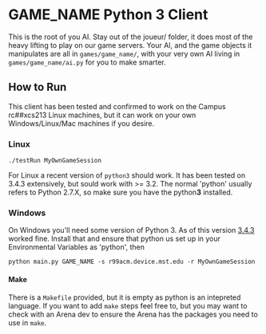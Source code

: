 # GAME_NAME Python 3 Client

This is the root of you AI. Stay out of the joueur/ folder, it does most of the heavy lifting to play on our game servers. Your AI, and the game objects it manipulates are all in `games/game_name/`, with your very own AI living in `games/game_name/ai.py` for you to make smarter.

## How to Run

This client has been tested and confirmed to work on the Campus rc##xcs213 Linux machines, but it can work on your own Windows/Linux/Mac machines if you desire.

### Linux

```
./testRun MyOwnGameSession
```

For Linux a recent version of `python3` should work. It has been tested on 3.4.3 extensively, but sould work with >= 3.2. The normal 'python' usually refers to Python 2.7.X, so make sure you have the python**3** installed.

### Windows

On Windows you'll need some version of Python 3. As of this version [3.4.3](https://www.python.org/downloads/release/python-343/) worked fine. Install that and ensure that python us set up in your Environmental Variables as 'python', then

```
python main.py GAME_NAME -s r99acm.device.mst.edu -r MyOwnGameSession
```

#### Make

There is a `Makefile` provided, but it is empty as python is an intepreted language. If you want to add `make` steps feel free to, but you may want to check with an Arena dev to ensure the Arena has the packages you need to use in `make`.
